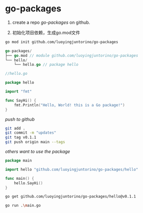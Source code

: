 # go-packages
1. create a repo *go-packages* on github.

2. 初始化项目依赖，生成go.mod文件
```bash
go mod init github.com/luoyingjuntorino/go-packages
```

```go
go-packages/
├── go.mod // module github.com/luoyingjuntorino/go-packages
└── hello/
    └── hello.go // package hello
```

```go
//hello.go

package hello

import "fmt"

func SayHi() {
	fmt.Println("Hello, World! this is a Go package!")
}
```
*push to github*
```bash
git add .
git commit -m "updates"
git tag v0.1.1
git push origin main --tags
```
*others want to use the package*
```go
package main

import hello "github.com/luoyingjuntorino/go-packages/hello"

func main() {
	hello.SayHi()
}

```
```bash
go get github.com/luoyingjuntorino/go-packages/hello@v0.1.1
```
```bash
go run .\main.go
```